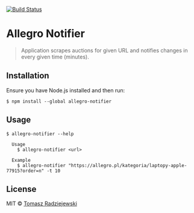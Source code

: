 [![Build Status](https://travis-ci.org/tradziej/allegro-notifier.svg?branch=master)](https://travis-ci.org/tradziej/allegro-notifier)

Allegro Notifier
================

> Application scrapes auctions for given URL and notifies changes in every given time (minutes).


Installation
------------

Ensure you have Node.js installed and then run:

```
$ npm install --global allegro-notifier
```


Usage
-----

```
$ allegro-notifier --help

  Usage
    $ allegro-notifier <url>

  Example
    $ allegro-notifier "https://allegro.pl/kategoria/laptopy-apple-77915?order=n" -t 10
```


License
-------

MIT © [Tomasz Radziejewski](https://tomasz.xyz)
